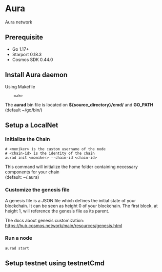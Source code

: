 # Aura
Aura network

## Prerequisite
- Go 1.17+
- Starport 0.18.3
- Cosmos SDK 0.44.0

## Install Aura daemon
Using Makefile
```
    make
```
The **aurad** bin file is located on **${source_directory}/cmd/** and **GO_PATH** (default ~/go/bin/) 

## Setup a LocalNet

### Initialize the Chain
```
# <moniker> is the custom username of the node
# <chain-id> is the identity of the chain
aurad init <moniker> --chain-id <chain-id>
```
This command will initialize the home folder containing necessary components for your chain  
(default: ~/.aura)

### Customize the genesis file
A genesis file is a JSON file which defines the initial state of your blockchain. It can be seen as height 0 of your blockchain. The first block, at height 1, will reference the genesis file as its parent.

The docs about genesis customization: https://hub.cosmos.network/main/resources/genesis.html

### Run a node
```
aurad start 
```
## Setup testnet using testnetCmd